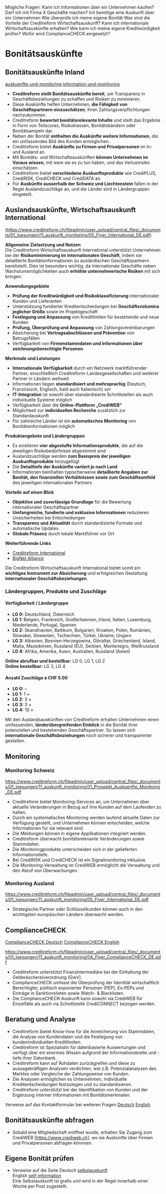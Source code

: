 Mögliche Fragen:
Kann ich Informationen über ein Unternehmen kaufen?
Darf ich mit Firma X Geschäfte machen?
Ich benötige eine Auskunft über ein Unternehmen
Wie überprüfe ich meine eigene Bonität
Was sind die Vorteile der Creditreform Wirtschaftsauskunft?
Kann ich internationale Wirtschaftsauskünfte erhalten?
Wie kann ich meine eigene Kreditwürdigkeit prüfen?
Wofür wird ComplianceCHECK eingesetzt?

# Bonitätsauskünfte

## Bonitätsauskünfte Inland
[auskuenfte-und-monitoring](https://www.creditreform.ch/loesungen/auskuenfte-und-monitoring)
[information-and-monitoring](https://www.creditreform.ch/en/solutions/information-and-monitoring)
- **Creditreform stellt Bonitätsauskünfte bereit**, um Transparenz in Geschäftsbeziehungen zu schaffen und Risiken zu minimieren.  
- Diese Auskünfte helfen Unternehmen, **die Fähigkeit von Geschäftspartnern einzuschätzen**, ihren Zahlungsverpflichtungen nachzukommen.  
- Creditreform **bewertet bonitätsrelevante Inhalte** und stellt das Ergebnis in Form von Teilscores, Risikoklassen, Bonitätsbändern oder Bonitätsampeln dar.  
- Neben der Bonität **enthalten die Auskünfte weitere Informationen**, die ein umfassendes Bild des Kunden ermöglichen.  
- Creditreform bietet **Auskünfte zu Firmen und Privatpersonen** im In- und Ausland an.  
- Mit Bonitäts- und Wirtschaftsauskünften **können Unternehmen im Voraus wissen**, mit wem sie es zu tun haben, und das Verlustrisiko einschätzen.  
- Creditreform bietet **verschiedene Auskunftsprodukte** wie CrediPLUS, CrediRISK, CrediCHECK und CrediDATA an.  
- Für **Auskünfte ausserhalb der Schweiz und Liechtenstein** fallen in der Regel Auslandzuschläge an, und die Länder sind in Ländergruppen eingeteilt.

## Auslandsauskünfte, Wirtschaftsauskunft International
(https://www.creditreform.ch/fileadmin/user_upload/central_files/_documents/01_loesungen/11_auskunft_monitoring/05_Flyer_International_DE.pdf)

**Allgemeine Zielsetzung und Nutzen**  
Die Creditreform Wirtschaftsauskunft International unterstützt Unternehmen bei der **Risikominimierung im internationalen Geschäft**, indem sie detaillierte Bonitätsinformationen zu ausländischen Geschäftspartnern bereitstellt. Dies ist besonders wichtig, da internationale Geschäfte neben Wachstumsmöglichkeiten auch **erhöhte unternehmerische Risiken** mit sich bringen.

**Anwendungsgebiete**  
- **Prüfung der Kreditwürdigkeit und Risikoklassifizierung** internationaler Kunden und Lieferanten  
- Unterstützung fundierter Kreditentscheidungen bei **Geschäftsvolumina jeglicher Größe** sowie im Projektgeschäft  
- **Festlegung und Anpassung** von Kreditlimiten für bestehende und neue Kunden  
- **Prüfung, Überprüfung und Anpassung** von Zahlungsvereinbarungen  
- Absicherung bei **Vertragsabschlüssen und Prävention** von Betrugsfällen  
- Verfügbarkeit von **Firmenstammdaten und Informationen über zeichnungsberechtigte Personen**

**Merkmale und Leistungen**  
- **Internationale Verfügbarkeit** durch ein Netzwerk marktführender Partner, einschließlich Creditreform-Landesgesellschaften und weiterer Partner in Ländern weltweit  
- Informationen liegen **standardisiert und mehrsprachig** (Deutsch, Französisch, Englisch, bald auch Italienisch) vor  
- **IT-Integration** ist sowohl über standardisierte Schnittstellen als auch individuelle Systeme möglich  
- Verfügbarkeit über die **Online-Plattform „CrediWEB"**  
- Möglichkeit zur **individuellen Recherche** zusätzlich zur Standardauskunft  
- Für zahlreiche Länder ist ein **automatisches Monitoring** von Bonitätsinformationen möglich

**Produktangebote und Ländergruppen**  
- Es existieren **vier abgestufte Informationsprodukte**, die auf die jeweiligen Risikobedürfnisse abgestimmt sind  
- Auslandzuschläge werden **zum Basispreis der jeweiligen Auskunftsprodukte** hinzugefügt  
- Die **Detailtiefe der Auskünfte variiert je nach Land**  
- Informationen beinhalten typischerweise **detaillierte Angaben zur Bonität, den finanziellen Verhältnissen sowie zum Geschäftsumfeld** des jeweiligen internationalen Partners

**Vorteile auf einen Blick**  
- **Objektive und zuverlässige Grundlage** für die Bewertung internationaler Geschäftspartner  
- **Umfangreiche, fundierte und exklusive Informationen** reduzieren Unsicherheiten bei Entscheidungen  
- **Transparenz und Aktualität** durch standardisierte Formate und automatische Updates  
- **Globale Präsenz** durch lokale Marktführer vor Ort

**Weiterführende Links**  
- [Creditreform International](http://www.creditreform.com/)  
- [BigNet Alliance](http://www.bignetalliance.com/)

Die Creditreform Wirtschaftsauskunft International bietet somit ein **wichtiges Instrument zur Absicherung** und erfolgreichen Gestaltung **internationaler Geschäftsbeziehungen**.

### Ländergruppen, Produkte und Zuschläge

#### Verfügbarkeit / Ländergruppe

- **LG 0:** Deutschland, Österreich  
- **LG 1:** Belgien, Frankreich, Großbritannien, Irland, Italien, Luxemburg, Niederlande, Portugal, Spanien  
- **LG 2:** Skandinavien, Baltikum, Bulgarien, Kroatien, Polen, Rumänien, Slowakei, Slowenien, Tschechien, Türkei, Ukraine, Ungarn  
- **LG 3:** Albanien, Bosnien-Herzegowina, Gibraltar, Griechenland, Island, Malta, Mazedonien, Russland (EU), Serbien, Montenegro, Weißrussland  
- **LG 4:** Afrika, Amerika, Asien, Australien, Russland (Asien)

**Online abrufbar und bestellbar:** LG 0, LG 1, LG 2  
**Online bestellbar:** LG 3, LG 4  

#### Anzahl Zuschläge à CHF 5.00

- **LG 0:** –  
- **LG 1:** 1 ×  
- **LG 2:** 3 ×  
- **LG 3:** 3 ×  
- **LG 4:** 10 ×  

Mit den Auslandsauskünften von Creditreform erhalten Unternehmen einen umfassenden, **länderübergreifenden Einblick** in die Bonität ihrer potenziellen und bestehenden Geschäftspartner. So lassen sich **internationale Geschäftsbeziehungen** noch sicherer und transparenter gestalten.

## Monitoring

### Monitoring Schweiz
https://www.creditreform.ch/fileadmin/user_upload/central_files/_documents/01_loesungen/11_auskunft_monitoring/01_Prospekt_Auskuenfte_Monitoing_DE.pdf
- Creditreform bietet Monitoring-Services an, um Unternehmen über aktuelle Veränderungen in Bezug auf ihre Kunden auf dem Laufenden zu halten.  
- Durch ein systematisches Monitoring werden laufend aktuelle Daten zur Verfügung gestellt, und Unternehmen können entscheiden, welche Informationen für sie relevant sind.  
- Die Meldungen können in eigene Applikationen integriert werden.  
- Creditreform überwacht bonitätsrelevante Veränderungen sowie Stammdaten.  
- Die Monitoringprodukte unterscheiden sich in der gelieferten Informationstiefe.  
- Bei CrediRISK und CrediCHECK ist ein Signalmonitoring inklusive.  
- Die Monitoring-Verwaltung im CrediWEB ermöglicht die Verwaltung und den Abruf von Überwachungen.  

### Monitoring Ausland 
https://www.creditreform.ch/fileadmin/user_upload/central_files/_documents/01_loesungen/11_auskunft_monitoring/05_Flyer_International_DE.pdf
- Strategische Partner oder Schlüsselkunden können auch in den wichtigsten europäischen Ländern überwacht werden.

## ComplianceCHECK
[ComplianceCHECK Deutsch](https://www.creditreform.ch/loesungen/know-your-customer)
[ComplianceCHECK English](https://www.creditreform.ch/en/solutions/know-your-customer)

https://www.creditreform.ch/fileadmin/user_upload/central_files/_documents/01_loesungen/11_auskunft_monitoring/04_Flyer_ComplianceCHECK_DE.pdf
- Creditreform unterstützt Finanzintermediäre bei der Einhaltung der Geldwäschereiverordnung (GwV).  
- ComplianceCHECK umfasst die Überprüfung der Identität wirtschaftlich Berechtigter, politisch exponierter Personen (PEP), Ex-PEPs und Einträge in Sanktionslisten sowie Watch- & Blacklisten.  
- Die ComplianceCHECK-Auskunft kann sowohl via CrediWEB für Einzelfälle als auch via Schnittstelle CrediCONNECT bezogen werden.

## Beratung und Analyse

- Creditreform bietet Know-how für die Anreicherung von Stammdaten, die Analyse von Kundendaten und die Festlegung von kundenindividuellen Kreditlimiten.  
- Creditreform ist Spezialistin für datenbasierte Auswertungen und verfügt über ein enormes Wissen aufgrund der Informationsbreite und -tiefe ihrer Datenbank.  
- Creditreform kann auf Rohdaten zurückgreifen und diese zu aussagekräftigen Analysen verdichten, wie z.B. Potenzialanalysen des Marktes oder Vergleiche der Zahlungsweise von Kunden.  
- Die Analysen ermöglichen es Unternehmen, individuelle Kreditentscheidungen festzulegen und zu standardisieren.  
- Creditreform unterstützt bei der Identifikation von Kunden und der Ergänzung interner Informationen mit Bonitätsmerkmalen.

Verweise auf das Kontaktformular bei weiteren Fragen 
[Deutsch](https://www.creditreform.ch/creditreform/kontakt)
[English](https://www.creditreform.ch/en/creditreform/contact)

## Bonitätsauskünfte abfragen
- Sobald eine Mitgliedschaft eröffnet wurde, erhalten Sie Zugang zum CrediWEB [https://www.crediweb.ch], wo sie Auskünfte über Firmen und Privatpersonen abfragen könnnen.

## Eigene Bonität prüfen
- Verweise auf die Seite
Deutsch [selbstauskunft](https://www.creditreform.ch/ihr-recht/selbstauskunft)  
English [self-information](https://www.creditreform.ch/en/your-right/self-information)  
  Eine Selbstauskunft ist gratis und wird in der Regel innerhalb einer Woche per Post zugestellt.